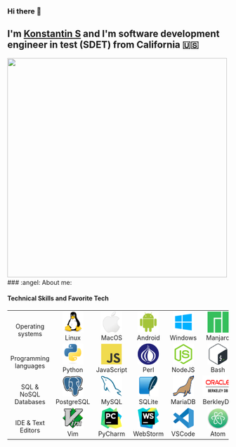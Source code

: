 
### Hi there :wave: 
## I'm [Konstantin S](https://www.linkedin.com/in/stan-sky/) and I'm software development engineer in test (SDET) from California :us:
<img src="./icons/sticker.avif"  width="500" height="500">
### :angel: About me:


<!--
⚡ - I'm teaching [QA Automation](https://qasv.us/aboutqa) and [QA Manual](https://qasv.us/qamanual)💻 at our Online course [QA at Silicon Valley - QASV.US](https://qasv.us/)  

<a href="https://www.linkedin.com/in/stan-sky/" target="_blank" rel="noopener noreferrer" >
<img src="linkedin-original.svg" width="45" height="45"/></a>
<table style="background-color:#FFFFE0;">
<tr style="background-color:#BDB76B;color:#ffffff;">
<th>Table Header</th><th>Table Header</th>
</tr>
<tr>
<td>Table cell 1</td><td>Table cell 2</td>
</tr>
<tr>
<td>Table cell 3</td><td>Table cell 4</td>
</tr>
</table>

#### My learn project
👋 - Feel free to join our FREE online Trial classes by submitting [this form](https://qasv.us/#form)  

🏆 - Also you could watch a lot of video about QA Testing on our [YouTube channel](https://www.youtube.com/SergeyEfremov_USA)  

✅ - Please check our [Telegram channel](https://t.me/qasvus) for tons of QA Testing vacancies in US
-->

#### Technical Skills and Favorite Tech

<table>
  <tr>
    <td align="center" Align Middle width="96">
       <br>Operating systems
    </td>
    <td align="center" width="96">
      <a href="https://www.linux.org/">
        <img src="icons/linux-original.svg" width="48" height="48" alt="Linux" title="Linux" />
      </a>
      <br>Linux
    </td>
    <td align="center" width="96">
      <a href="#https://www.apple.com/macos">
        <img src="icons/Icon-Mac.png" width="48" height="48" alt="MacOS" title="MacOS" />
      </a>
      <br>MacOS
    </td>
    <td align="center" width="96">
      <a href="https://www.android.com/">
        <img src="icons/android-plain.svg" width="48" height="48" alt="Android" title="Android" />
      </a>
      <br>Android
    </td>
    <td align="center" width="96">
      <a href="https://www.microsoft.com/en-us/windows/">
        <img src="./icons/icons8-windows-10-480.svg" width="48" height="48" alt="Windows" title="Windows" />
      </a>
      <br>Windows
    </td>
    <td align="center" width="96">
      <a href="https://manjaro.org/">
        <img src="./icons/manjaro.svg" width="48" height="48" alt="Manjaro" />
      </a>
      <br>Manjaro
    </td>
    <td align="center" width="96">
      <a href="https://ubuntu.com/">
        <img src="./icons/ubuntu-plain.svg" width="48" height="48" />
      </a>
      <br>Ubuntu
    </td>
    <td align="center" width="96">
      <a href="https://www.debian.org/">
        <img src="./icons/debian-original.svg" width="48" height="48" alt="Debian" />
      </a>
      <br>Debian
    </td>
  </tr>
  <tr>
    <td align="center" valign="center" width="100"> 
      <br>Programming languages
    </td>
    <td align="center" width="96">
      <a href="https://www.python.org/" >
        <img src="./icons/python-original.svg" width="48" height="48" alt="Python" title="Python" />
      </a>
      <br>Python
    </td>
    <td align="center"  width="96">
      <a href="https://www.javascript.com/">
        <img src="./icons/javascript-original.svg" width="48" height="48" alt="JavaScript" title=JavaScript />
      </a>
      <br>JavaScript
    </td>
    <td align="center"  width="96">
      <a href="https://www.perl.org/">
        <img src="./icons/perl-original.svg" width="48" height="48" alt="Perl" />
      </a>
      <br>Perl
    </td>
    <td align="center" width="96">
      <a href="https://www.gnu.org/software/bash/manual/">
        <img src="./icons/nodejs-original.svg" width="48" height="48" alt="Powershell" />
      </a>
      <br>NodeJS
    </td>
    <td align="center"  width="96">
      <a href="https://www.gnu.org/software/bash/manual">
        <img src="./icons/Bash_Logo_Colored.svg" width="48" height="48" alt="Bash" />
      </a>
      <br>Bash
    </td>
    <td align="center" width="96">
      <a href="#macropower-tech" >
        <img src="./icons/rust-logo-128x128.png" width="48" height="48" alt="Grafana" />
      </a>
      <br>Rust
    </td>
    <td align="center" width="96">
      <a href="#macropower-tech" >
        <img src="https://github.com/cncf/artwork/blob/master/projects/prometheus/icon/color/prometheus-icon-color.svg" width="48" height="48" alt="Prometheus" />
      </a>
      <br>
    </td>
    <td align="center" width="96">
      <a href="#macropower-tech" >
        <img src="https://raw.githubusercontent.com/cncf/artwork/master/projects/thanos/icon/color/thanos-icon-color.svg" width="48" height="48" alt="Thanos" />
      </a>
      <br>
    </td>
  </tr>
  <tr>
    <td align="center" Align Middle width="96">
      <br>SQL  &  NoSQL Databases
    </td>
    <td align="center"  width="96">
      <a href="https://www.postgresql.org/">
        <img src="./icons/postgresql-original.svg" width="48" height="48" alt="PostgreSQL" title="PostgreSQL" />
      </a>
      <br>PostgreSQL
     <td align="center"  width="96">
        <a href="https://www.mysql.com/">
          <img src="./icons/mysql-original.svg" width="48" height="48" alt="MySQL" title="MySQL" />
        </a>
        <br>MySQL
     </td>
      <td align="center"  width="96">
        <a href="https://www.mysql.com/">
          <img src="./icons/sqlite.png" width="48" height="48" alt="MySQL" title="MySQL" />
        </a>
        <br>SQLite
     </td>
      <td align="center"  width="96">
        <a href="https://www.mysql.com/">
          <img src="./icons/mariadb.svg" width="48" height="48" alt="MySQL" title="MySQL" />
        </a>
        <br>MariaDB
     </td>
      <td align="center"  width="96">
        <a href="https://www.mysql.com/">
          <img src="./icons/download.png" width="86" height="48" alt="MySQL" title="MySQL" />
        </a>
        <br>BerkleyDB
     </td>
      <td align="center"  width="96">
        <a href="https://www.mysql.com/">
          <img src="./icons/mongodb-original.svg" width="48" height="48" alt="MySQL" title="MySQL" />
        </a>
        <br>MongoDB
     </td>
      <td align="center"  width="96">
        <a href="https://www.mysql.com/">
          <img src="./icons/redis-original.svg" width="48" height="48" alt="MySQL" title="MySQL" />
        </a>
        <br>Redis
     </td>
      <td align="center"  width="96">
        <a href="https://www.mysql.com/">
          <img src="./icons/memcached-logo.png" width="64" height="48" alt="MySQL" title="MySQL" />
        </a>
        <br>Memcached
     </td>
  </tr>
  <tr>
    <td align="center" Align Middle width="96">
      <br>IDE  &  Text Editors
    </td>
    <td align="center"  width="96">
       <a href="https://www.vim.org/">
          <img src="./icons/vim-original.svg" width="48" height="48" alt="VIM" />
       </a>
       <br>Vim
    </td>
    <td align="center"  width="96">
       <a href="https://www.jetbrains.com/pycharm/">
          <img src="./icons/PyCharm_Icon.svg" width="48" height="48" alt="PyCharm" />
       </a>
       <br>PyCharm
    </td>
        <td align="center"  width="96">
       <a href="https://www.jetbrains.com/pycharm/">
          <img src="./icons/WebStorm_Icon.svg" width="48" height="48" alt="WebStorm" />
       </a>
       <br>WebStorm
    </td>
    <td align="center"  width="96">
       <a href="https://code.visualstudio.com/">
          <img src="./icons/vscode-original.svg" width="48" height="48" alt="VSCode" />
       </a>
       <br>VSCode
    </td>
        <td align="center"  width="96">
       <a href="https://code.visualstudio.com/">
          <img src="./icons/atom-4.svg" width="48" height="48" alt="VSCode" />
       </a>
       <br>Atom
    </td>
        <td align="center"  width="96">
       <a href="https://code.visualstudio.com/">
          <img src="./icons/sublime-text.svg" width="48" height="48" alt="VSCode" />
       </a>
       <br>Sublime
    </td>
  </tr>
</table>

<!--

- OS: 
- Languages: JavaScript, Typescript, Python, R;
- Technologies: ReactJS, NodeJS, ReactNative, HTML(5), CSS(3), jQuery, VueJS, Angular;
- Libs: Redux, Redux Saga/Thunk, Lodash, D3, HighCharts, Jest, Mocka, Enzyme, Flow, Bootstrap; - Tools: Git, yarn/npm, Webpack, Gulp, Babel, Prettier, VSCode;
- Databases: MongoDB, SQL;


#### My favorite (QA and programming related) quotes: 
> - Everything is easy, when you know how to do this.  
> - Don't talk, just try to do.
<!--
**KonstantinSKY/KonstantinSKY** is a ✨ _special_ ✨ repository because its `README.md` (this file) appears on your GitHub profile.

Here are some ideas to get you started:

- 🔭 I’m currently working on ...
- 🌱 I’m currently learning ...
- 👯 I’m looking to collaborate on ...
- 🤔 I’m looking for help with ...
- 💬 Ask me about ...
- 📫 How to reach me: ...
- 😄 Pronouns: ...
- ⚡ Fun fact: ...
-->
